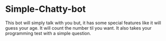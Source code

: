 # Simple-Chatty-bot
This bot will simply talk with you but, it has some special features like it will guess your age. It will count the number til you want. It also takes your programming test with a simple question. 
